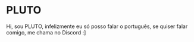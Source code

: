 # PLUTO
Hi, sou PLUTO, infelizmente eu só posso falar o português, se quiser falar comigo, me chama no Discord :]

